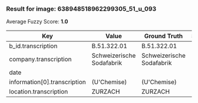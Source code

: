 ### Result for image: 638948518962299305_51_u_093
Average Fuzzy Score: **1.0**
<small>

| Key | Value | Ground Truth | Score |
| --- | --- | --- | --- |
| b_id.transcription | B.51.322.01 | B.51.322.01 | 1.0 |
| company.transcription | Schweizerische Sodafabrik | Schweizerische Sodafabrik | 1.0 |
| date |  |  | 1.0 |
| information[0].transcription | (U'Chemise) | (U'Chemise) | 1.0 |
| location.transcription | ZURZACH | ZURZACH | 1.0 |

</small>
